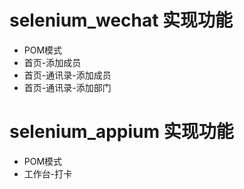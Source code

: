 
# selenium_wechat 实现功能
- POM模式
- 首页-添加成员
- 首页-通讯录-添加成员
- 首页-通讯录-添加部门

# selenium_appium 实现功能
- POM模式
- 工作台-打卡


